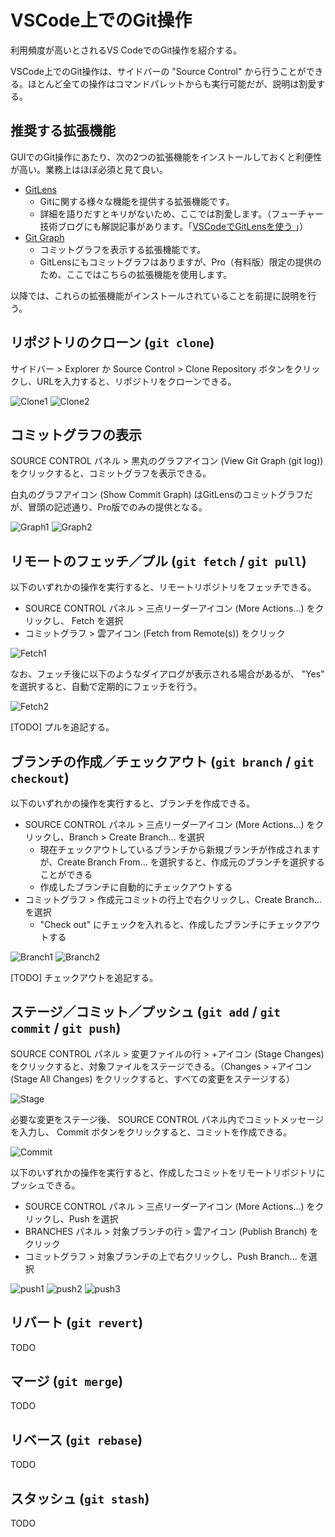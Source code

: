 # VSCode上でのGit操作

利用頻度が高いとされるVS CodeでのGit操作を紹介する。

VSCode上でのGit操作は、サイドバーの "Source Control" から行うことができる。ほとんど全ての操作はコマンドパレットからも実行可能だが、説明は割愛する。

## 推奨する拡張機能

GUIでのGit操作にあたり、次の2つの拡張機能をインストールしておくと利便性が高い。業務上はほぼ必須と見て良い。

- [GitLens](https://marketplace.visualstudio.com/items?itemName=eamodio.gitlens)
  - Gitに関する様々な機能を提供する拡張機能です。
  - 詳細を語りだすとキリがないため、ここでは割愛します。（フューチャー技術ブログにも解説記事があります。「[VSCodeでGitLensを使う ](https://future-architect.github.io/articles/）20240415a/)」）
- [Git Graph](https://marketplace.visualstudio.com/items?itemName=mhutchie.git-graph)
  - コミットグラフを表示する拡張機能です。
  - GitLensにもコミットグラフはありますが、Pro（有料版）限定の提供のため、ここではこちらの拡張機能を使用します。

以降では、これらの拡張機能がインストールされていることを前提に説明を行う。

## リポジトリのクローン (`git clone`)

サイドバー > Explorer か Source Control > Clone Repository ボタンをクリックし、URLを入力すると、リポジトリをクローンできる。

![Clone1](image/vscode_git_clone1.png)  ![Clone2](image/vscode_git_clone2.png)

## コミットグラフの表示

SOURCE CONTROL パネル > 黒丸のグラフアイコン (View Git Graph (git log)) をクリックすると、コミットグラフを表示できる。

白丸のグラフアイコン (Show Commit Graph) はGitLensのコミットグラフだが、冒頭の記述通り、Pro版でのみの提供となる。

![Graph1](image/vscode_git_graph1.png)  ![Graph2](image/vscode_git_graph2.png)

## リモートのフェッチ／プル (`git fetch` / `git pull`)

以下のいずれかの操作を実行すると、リモートリポジトリをフェッチできる。

- SOURCE CONTROL パネル > 三点リーダーアイコン (More Actions...) をクリックし、 Fetch を選択
- コミットグラフ > 雲アイコン (Fetch from Remote(s)) をクリック

![Fetch1](image/vscode_git_fetch1.png)

なお、フェッチ後に以下のようなダイアログが表示される場合があるが、 "Yes" を選択すると、自動で定期的にフェッチを行う。

![Fetch2](image/vscode_git_fetch2.png)

[TODO] プルを追記する。

## ブランチの作成／チェックアウト (`git branch` / `git checkout`)

以下のいずれかの操作を実行すると、ブランチを作成できる。

- SOURCE CONTROL パネル > 三点リーダーアイコン (More Actions...) をクリックし、Branch > Create Branch... を選択
  - 現在チェックアウトしているブランチから新規ブランチが作成されますが、Create Branch From... を選択すると、作成元のブランチを選択することができる
  - 作成したブランチに自動的にチェックアウトする
- コミットグラフ > 作成元コミットの行上で右クリックし、Create Branch... を選択
  - "Check out" にチェックを入れると、作成したブランチにチェックアウトする

![Branch1](image/vscode_git_branch1.png)  ![Branch2](image/vscode_git_branch2.png)

[TODO] チェックアウトを追記する。

## ステージ／コミット／プッシュ (`git add` / `git commit` / `git push`)

SOURCE CONTROL パネル > 変更ファイルの行 > +アイコン (Stage Changes) をクリックすると、対象ファイルをステージできる。（Changes > +アイコン (Stage All Changes) をクリックすると、すべての変更をステージする）

![Stage](image/vscode_git_stage.png)

必要な変更をステージ後、 SOURCE CONTROL パネル内でコミットメッセージを入力し、 Commit ボタンをクリックすると、コミットを作成できる。

![Commit](image/vscode_git_commit.png)

以下のいずれかの操作を実行すると、作成したコミットをリモートリポジトリにプッシュできる。

- SOURCE CONTROL パネル > 三点リーダーアイコン (More Actions...) をクリックし、Push を選択
- BRANCHES パネル > 対象ブランチの行 > 雲アイコン (Publish Branch) をクリック
- コミットグラフ > 対象ブランチの上で右クリックし、Push Branch... を選択

![push1](image/vscode_git_push1.png)  ![push2](image/vscode_git_push2.png)  ![push3](image/vscode_git_push3.png)

## リバート (`git revert`)

TODO

## マージ (`git merge`)

TODO

## リベース (`git rebase`)

TODO

## スタッシュ (`git stash`)

TODO
